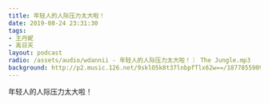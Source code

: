 ```yaml
---
title: 年轻人的人际压力太大啦！
date: 2019-08-24 23:31:30
tags:
- 王丹妮
- 高日天
layout: podcast
radio: /assets/audio/wdannii - 年轻人的人际压力太大啦！｜ The Jungle.mp3
background: http://p2.music.126.net/9sklO5k8t37lnbpfTlx62w==/18778559092803806.jpg
---
```


年轻人的人际压力太大啦！
